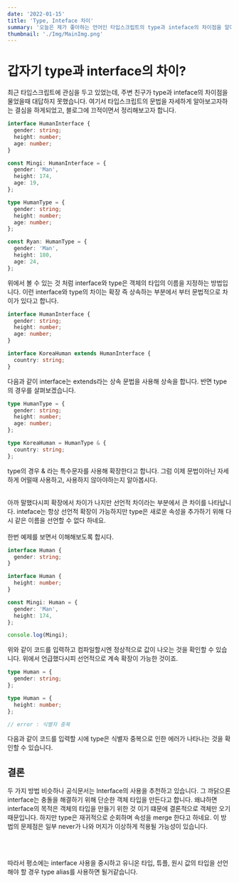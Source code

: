 ```yaml
---
date: '2022-01-15'
title: 'Type, Inteface 차이'
summary: '오늘은 제가 좋아하는 언어인 타입스크립트의 type과 inteface의 차이점을 알아봅시다.'
thumbnail: './Img/MainImg.png'
---
```


# 갑자기 type과 interface의 차이?

최근 타입스크립트에 관심을 두고 있었는데, 주변 친구가 type과 inteface의 차이점을 물었을때
대답하지 못했습니다. 여기서 타입스크립트의 문법을 자세하게 알아보고자하는 결심을 하게되었고, 블로그에 끄적이면서 정리해보고자 합니다.

```typescript
interface HumanInterface {
  gender: string;
  height: number;
  age: number;
}

const Mingi: HumanInterface = {
  gender: 'Man',
  height: 174,
  age: 19,
};

type HumanType = {
  gender: string;
  height: number;
  age: number;
};

const Ryan: HumanType = {
  gender: 'Man',
  height: 180,
  age: 24,
};
```

위에서 볼 수 있는 것 처럼 interface와 type은 객체의 타입의 이름을 지정하는 방법입니다.
이런 interface와 type의 차이는 확장 즉 상속하는 부분에서 부터 문법적으로 차이가 있다고 합니다.

```typescript
interface HumanInterface {
  gender: string;
  height: number;
  age: number;
}

interface KoreaHuman extends HumanInterface {
  country: string;
}
```

다음과 같이 interface는 extends라는 상속 문법을 사용해 상속을 합니다.
반면 type의 경우를 살펴보겠습니다.

```typescript
type HumanType = {
  gender: string;
  height: number;
  age: number;
};

type KoreaHuman = HumanType & {
  country: string;
};
```

type의 경우 & 라는 특수문자를 사용해 확장한다고 합니다.
그럼 이제 문법이아닌 자세하게 어떨때 사용하고, 사용하지 않아야하는지 알아봅시다.<br/><br/>

아까 말했다시피 확장에서 차이가 나지만 선언적 차이라는 부분에서 큰 차이를 나타납니다.
inteface는 항상 선언적 확장이 가능하지만 type은 새로운 속성을 추가하기 위해 다시 같은 이름을 선언할 수 없다 하네요.
<br/><br/>
한번 예제를 보면서 이해해보도록 합시다.

```typescript
interface Human {
  gender: string;
}

interface Human {
  height: number;
}

const Mingi: Human = {
  gender: 'Man',
  height: 174,
};

console.log(Mingi);
```

위와 같이 코드를 입력하고 컴파일할시엔 정상적으로 값이 나오는 것을 확인할 수 있습니다.
위에서 언급했다시피 선언적으로 계속 확장이 가능한 것이죠.

```typescript
type Human = {
  gender: string;
};

type Human = {
  height: number;
};

// error : 식별자 중복
```

다음과 같이 코드를 입력할 시에 type은 식별자 중복으로 인한 에러가 나타나는 것을 확인할 수 있습니다.

## 결론

두 가지 방법 비슷하나 공식문서는 Interface의 사용을 추천하고 있습니다. 그 까닭으론 interface는 충돌을 해결하기 위해
단순한 객체 타입을 만든다고 합니다. 왜냐하면 interface의 목적은 객체의 타입을 만들기 위한 것 이기 떄문에 결론적으로 객체만 오기 때문입니다.
하지만 type은 재귀적으로 순회하며 속성을 merge 한다고 하네요. 이 방법의 문제점은 일부 never가 나와 머지가 이상하게 적용될 가능성이 있습니다.

<br/><br/>

따라서 평소에는 interface 사용을 중시하고 유니온 타입, 튜플, 원시 값의 타입을 선언해야 할 경우 type alias를 사용하면 될거같습니다.
